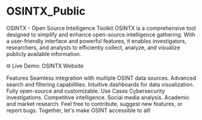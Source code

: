 # OSINTX_Public

OSINTX - Open Source Intelligence Toolkit
OSINTX is a comprehensive tool designed to simplify and enhance open-source intelligence gathering. With a user-friendly interface and powerful features, it enables investigators, researchers, and analysts to efficiently collect, analyze, and visualize publicly available information.

🌐 Live Demo: OSINTX Website

Features
Seamless integration with multiple OSINT data sources.
Advanced search and filtering capabilities.
Intuitive dashboards for data visualization.
Fully open-source and customizable.
Use Cases
Cybersecurity investigations.
Competitive intelligence.
Social media analysis.
Academic and market research.
Feel free to contribute, suggest new features, or report bugs. Together, let's make OSINT accessible to all!
